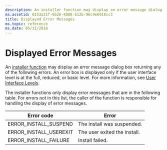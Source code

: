 ```yaml
---
description: An installer function may display an error message dialog box returning any of the following errors. An error box is displayed only if the user interface level is at the full, reduced, or basic level. For more information, see User Interface Levels.
ms.assetid: 0153a21f-9b26-4088-b12b-96c9e6918cc3
title: Displayed Error Messages
ms.topic: reference
ms.date: 05/31/2018
---
```


# Displayed Error Messages

An [installer function](installer-function-reference.md) may display an error message dialog box returning any of the following errors. An error box is displayed only if the user interface level is at the full, reduced, or basic level. For more information, see [User Interface Levels](user-interface-levels.md).

The installer functions only display error messages that are in the following table. For errors not in this list, the caller of the function is responsible for handling the display of error messages.



| Error code               | Error                        |
|--------------------------|------------------------------|
| ERROR\_INSTALL\_SUSPEND  | The install was suspended.   |
| ERROR\_INSTALL\_USEREXIT | The user exited the install. |
| ERROR\_INSTALL\_FAILURE  | Install failed.              |



 

 

 



